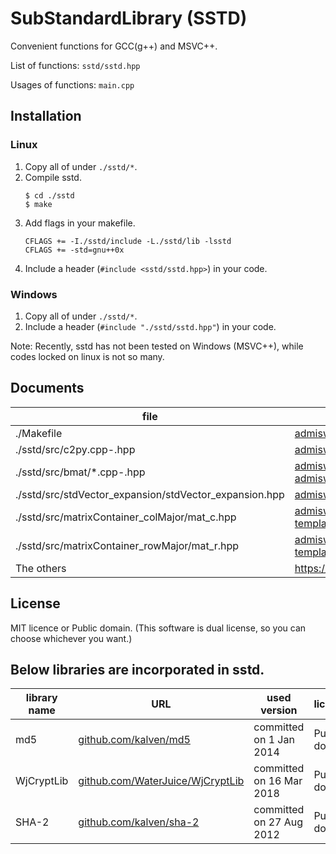 # SubStandardLibrary (SSTD)

Convenient functions for GCC(g++) and MSVC++.

List of functions: `sstd/sstd.hpp` 

Usages of functions: `main.cpp` 

## Installation
### Linux 
1. Copy all of under `./sstd/*`. 
2. Compile sstd.
   ```
   $ cd ./sstd
   $ make
   ```
3. Add flags in your makefile.
   ```
   CFLAGS += -I./sstd/include -L./sstd/lib -lsstd
   CFLAGS += -std=gnu++0x
   ```
4. Include a header (`#include <sstd/sstd.hpp>`) in your code.

### Windows 
1. Copy all of under `./sstd/*`. 
2. Include a header (`#include "./sstd/sstd.hpp"`) in your code.

Note: Recently, sstd has not been tested on Windows (MSVC++), while codes locked on linux is not so many.

## Documents
file | URL
---- | ---
./Makefile | [admiswalker.blogspot.com/2017/02/makefile.html](https://admiswalker.blogspot.com/2017/02/makefile.html)
./sstd/src/c2py.cpp-.hpp | [admiswalker.blogspot.com/2018/02/c-python.html](https://admiswalker.blogspot.com/2018/02/c-python.html)
./sstd/src/bmat/*.cpp-.hpp | [admiswalker.blogspot.com/2017/11/bit-xorshift.html](https://admiswalker.blogspot.com/2017/11/bit-xorshift.html), [admiswalker.blogspot.com/2017/11/bit-xorshift.html](https://admiswalker.blogspot.com/2017/11/bit-xorshift.html)
./sstd/src/stdVector_expansion/stdVector_expansion.hpp | [admiswalker.blogspot.com/2018/08/stdvectorexpansion.html](https://admiswalker.blogspot.com/2018/08/stdvectorexpansion.html)
./sstd/src/matrixContainer_colMajor/mat_c.hpp | [admiswalker.blogspot.com/2019/04/a-single-header-file-template-container.html](https://admiswalker.blogspot.com/2019/04/a-single-header-file-template-container.html)
./sstd/src/matrixContainer_rowMajor/mat_r.hpp | [admiswalker.blogspot.com/2019/04/a-single-header-file-template-container.html](https://admiswalker.blogspot.com/2019/04/a-single-header-file-template-container.html)
The others | https://sstd-lib.blogspot.com/p/index.html

## License
MIT licence or Public domain.
(This software is dual license, so you can choose whichever you want.)

## Below libraries are incorporated in sstd.

library name    | URL | used version | license | intended use
--------------------- | ---- | -------- | -------------------------------- | ----
md5 | [github.com/kalven/md5](https://github.com/kalven/md5) | committed on 1 Jan 2014 | Public domain | MD5 calculation
WjCryptLib | [github.com/WaterJuice/WjCryptLib](https://github.com/WaterJuice/WjCryptLib) | committed on 16 Mar 2018 | Public domain | SHA-1 calculation
SHA-2 | [github.com/kalven/sha-2](https://github.com/kalven/sha-2) | committed on 27 Aug 2012 | Public domain | SHA-2 calculation





